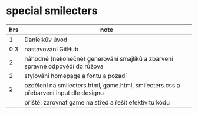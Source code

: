 # special smilecters


| hrs | note
| --- | ---
| 1   |  Danielkův úvod
| 0.3 |  nastavování GitHub
| 2   |  náhodné (nekonečné) generování smajlíků a zbarvení správné odpovědi do růžova
| 2   |  stylování homepage a fontu a pozadí
| 2   |  ozdělení na smilecters.html, game.html, smilecters.css a přebarvení input dle designu
|     |  příště: zarovnat game na střed a řešit efektivitu kódu
